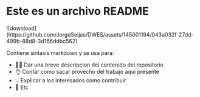 <h1>Este es un archivo README</h1>
![download](https://github.com/JorgeSeijas/DWES/assets/145001194/043a032f-27dd-499b-88d8-3d166ddbc562)

Contiene sintaxis markdown y se usa para:
* :construction_worker_man: Dar una breve descripcion del contenido del repositorio
* :ok_hand: Contar como sacar provecho del trabajo aqui presente
* :bulb: Explicar a los interesados como contribuir
* :book: Etc
